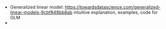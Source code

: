 - Generalized linear model: https://towardsdatascience.com/generalized-linear-models-9cbf848bb8ab
intuitive explanation, examples, code for GLM
- 
